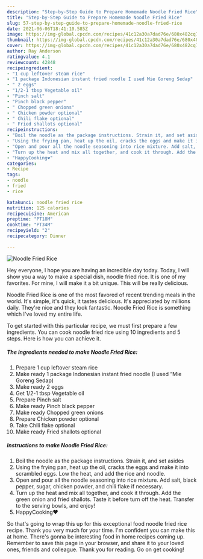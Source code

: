 ```yaml
---
description: "Step-by-Step Guide to Prepare Homemade Noodle Fried Rice"
title: "Step-by-Step Guide to Prepare Homemade Noodle Fried Rice"
slug: 57-step-by-step-guide-to-prepare-homemade-noodle-fried-rice
date: 2021-06-06T18:41:10.585Z
image: https://img-global.cpcdn.com/recipes/41c12a30a7dad76e/680x482cq70/noodle-fried-rice-recipe-main-photo.jpg
thumbnail: https://img-global.cpcdn.com/recipes/41c12a30a7dad76e/680x482cq70/noodle-fried-rice-recipe-main-photo.jpg
cover: https://img-global.cpcdn.com/recipes/41c12a30a7dad76e/680x482cq70/noodle-fried-rice-recipe-main-photo.jpg
author: Ray Anderson
ratingvalue: 4.1
reviewcount: 42848
recipeingredient:
- "1 cup leftover steam rice"
- "1 package Indonesian instant fried noodle I used Mie Goreng Sedap"
- " 2 eggs"
- "1/2-1 tbsp Vegetable oil"
- "Pinch salt"
- "Pinch black pepper"
- " Chopped green onions"
- " Chicken powder optional"
- " Chili flake optional"
- " Fried shallots optional"
recipeinstructions:
- "Boil the noodle as the package instructions. Strain it, and set asides"
- "Using the frying pan, heat up the oil, cracks the eggs and make it into scrambled eggs. Low the heat, and add the rice and noodle."
- "Open and pour all the noodle seasoning into rice mixture. Add salt, black pepper, sugar, chicken powder, and chili flake if necessary."
- "Turn up the heat and mix all together, and cook it through. Add the green onion and fried shallots. Taste it before turn off the heat. Transfer to the serving bowls, and enjoy!"
- "HappyCooking❤️"
categories:
- Recipe
tags:
- noodle
- fried
- rice

katakunci: noodle fried rice 
nutrition: 125 calories
recipecuisine: American
preptime: "PT18M"
cooktime: "PT34M"
recipeyield: "2"
recipecategory: Dinner

---
```



![Noodle Fried Rice](https://img-global.cpcdn.com/recipes/41c12a30a7dad76e/680x482cq70/noodle-fried-rice-recipe-main-photo.jpg)

Hey everyone, I hope you are having an incredible day today. Today, I will show you a way to make a special dish, noodle fried rice. It is one of my favorites. For mine, I will make it a bit unique. This will be really delicious.



Noodle Fried Rice is one of the most favored of recent trending meals in the world. It's simple, it's quick, it tastes delicious. It's appreciated by millions daily. They're nice and they look fantastic. Noodle Fried Rice is something which I've loved my entire life.


To get started with this particular recipe, we must first prepare a few ingredients. You can cook noodle fried rice using 10 ingredients and 5 steps. Here is how you can achieve it.

<!--inarticleads1-->

##### The ingredients needed to make Noodle Fried Rice:

1. Prepare 1 cup leftover steam rice
1. Make ready 1 package Indonesian instant fried noodle (I used “Mie Goreng Sedap)
1. Make ready  2 eggs
1. Get 1/2-1 tbsp Vegetable oil
1. Prepare Pinch salt
1. Make ready Pinch black pepper
1. Make ready  Chopped green onions
1. Prepare  Chicken powder optional
1. Take  Chili flake optional
1. Make ready  Fried shallots optional




<!--inarticleads2-->

##### Instructions to make Noodle Fried Rice:

1. Boil the noodle as the package instructions. Strain it, and set asides
1. Using the frying pan, heat up the oil, cracks the eggs and make it into scrambled eggs. Low the heat, and add the rice and noodle.
1. Open and pour all the noodle seasoning into rice mixture. Add salt, black pepper, sugar, chicken powder, and chili flake if necessary.
1. Turn up the heat and mix all together, and cook it through. Add the green onion and fried shallots. Taste it before turn off the heat. Transfer to the serving bowls, and enjoy!
1. HappyCooking❤️




So that's going to wrap this up for this exceptional food noodle fried rice recipe. Thank you very much for your time. I'm confident you can make this at home. There's gonna be interesting food in home recipes coming up. Remember to save this page in your browser, and share it to your loved ones, friends and colleague. Thank you for reading. Go on get cooking!

